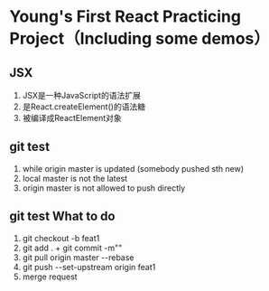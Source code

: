 # Young's First React Practicing Project（Including some demos）

## JSX

  1. JSX是一种JavaScript的语法扩展
  2. 是React.createElement()的语法糖
  3. 被编译成ReactElement对象

## git test

  1. while origin master is updated (somebody pushed sth new)
  2. local master is not the latest
  3. origin master is not allowed to push directly

## git test What to do

  1. git checkout -b feat1
  2. git add . + git commit -m""
  3. git pull origin master --rebase
  4. git push --set-upstream origin feat1
  5. merge request
